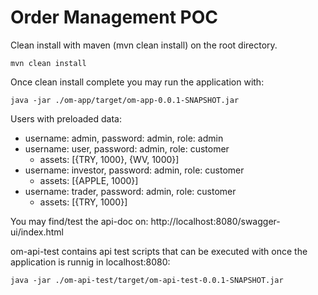 # Order Management POC

Clean install with maven (mvn clean install) on the root directory.

    mvn clean install

Once clean install complete you may run the application with:

    java -jar ./om-app/target/om-app-0.0.1-SNAPSHOT.jar

Users with preloaded data:
* username: admin, password: admin, role: admin
* username: user, password: admin, role: customer
  * assets: [{TRY, 1000}, {WV, 1000}]
* username: investor, password: admin, role: customer 
  * assets: [{APPLE, 1000}]
* username: trader, password: admin, role: customer
  * assets: [{TRY, 1000}]

You may find/test the api-doc on:
    http://localhost:8080/swagger-ui/index.html

om-api-test contains api test scripts that can be executed with once the application is runnig in localhost:8080:

    java -jar ./om-api-test/target/om-api-test-0.0.1-SNAPSHOT.jar
